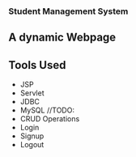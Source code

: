 ### Student Management System
## A dynamic Webpage 
## Tools Used
* JSP
* Servlet
* JDBC
* MySQL
//TODO:
* CRUD Operations
* Login
* Signup
* Logout

